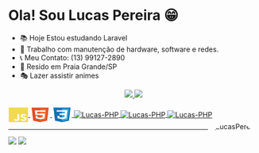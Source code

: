 # Ola! Sou Lucas Pereira 😁
- 📚 Hoje Estou estudando Laravel 
- 💼 Trabalho com manutenção de hardware, software e redes.
- 📞 Meu Contato: (13) 99127-2890
- 🏡 Resido em Praia Grande/SP 
- 🎭 Lazer assistir animes  

<div align="center">
  <a href="https://github.com/Xylusca">
  <img height="160em" src="https://github-readme-stats.vercel.app/api?username=Xylusca&show_icons=true&theme=dark&include_all_commits=true&count_private=true"/>
  <img height="160em" src="https://github-readme-stats.vercel.app/api/top-langs/?username=Xylusca&layout=compact&langs_count=7&theme=dark"/>
</div>

<div style="display: inline_block"><br>

  <img align="center" alt="Lucas-Js" height="30" width="40" src="https://raw.githubusercontent.com/devicons/devicon/master/icons/javascript/javascript-plain.svg">
  <img align="center" alt="Lucas-Ts" height="30" width="40"  src="https://raw.githubusercontent.com/devicons/devicon/master/icons/html5/html5-original.svg">
  <img align="center" alt="Lucas-CSS" height="30" width="40" src="https://raw.githubusercontent.com/devicons/devicon/master/icons/css3/css3-original.svg">
  <img align="center" alt="Lucas-PHP" height="30" width="40" src="https://upload.wikimedia.org/wikipedia/commons/thumb/2/27/PHP-logo.svg/260px-PHP-logo.svg.png">
  <img align="center" alt="Lucas-PHP" height="30" width="40" src="https://i1.wp.com/weblion303.net/wp-content/uploads/2018/04/laravel_logo.png?fit=300%2C300&ssl=1">
  <img align="center" alt="Lucas-PHP" height="30" width="40" src="https://seeklogo.com/images/M/mysql-logo-B4943FE6DD-seeklogo.com.png">
  
  <img align="right" alt="LucasPereira" height="200" style="border-radius:50px;" src="http://pm1.narvii.com/7739/fab9600eab01edd5cd1e6599e56934633559a116r1-720-720v2_00.jpg">
</div>
<hr>
<div> 
  <a href="https://www.linkedin.com/in/lucas-pereira-9480141b7/" target="_blank"><img src="https://img.shields.io/badge/LinkedIn-0077B5?style=for-the-badge&logo=linkedin&logoColor=white" target="_blank"></a>
  <a href = "lukas_sud@live.com"><img src="https://img.shields.io/badge/-Gmail-%23333?style=for-the-badge&logo=gmail&logoColor=white" target="_blank"></a>
